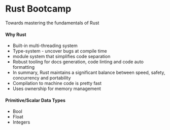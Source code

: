 # Rust Bootcamp

Towards mastering the fundamentals of Rust 

#### Why Rust
- Built-in multi-threading system
- Type-system - uncover bugs at compile time
- module system that simplifies code separation
- Robust tooling for docs generation, code linting and code auto formatting
- In summary, Rust maintains a significant balance between speed, safety, concurrency and portability
- Compilation to machine code is pretty fast
- Uses ownership for memory management

#### Primitive/Scalar Data Types
- Bool
- Float
- Integers